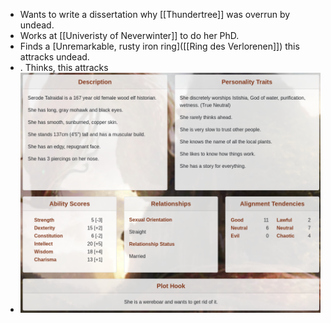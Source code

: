 - Wants to write a dissertation why [[Thundertree]] was overrun by undead.
- Works at [[Univeristy of Neverwinter]] to do her PhD.
- Finds a [Unremarkable, rusty iron ring]([[Ring des Verlorenen]]) this attracks undead.
- . Thinks, this attracks
- ![image.png](../assets/image_1728329499944_0.png)